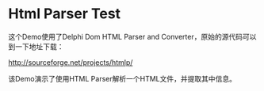 # Html Parser Test

这个Demo使用了Delphi Dom HTML Parser and Converter，原始的源代码可以到一下地址下载：

http://sourceforge.net/projects/htmlp/

该Demo演示了使用HTML Parser解析一个HTML文件，并提取其中信息。